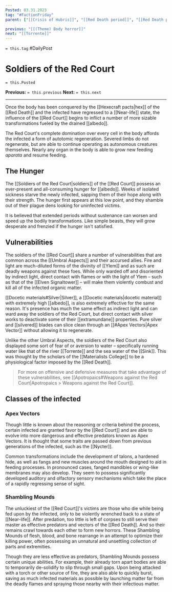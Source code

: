 ```yaml
---
Posted: 03.31.2023
tag: "#FactionFriday"
parent: ["[[Crisis of Hubris]]", "[[Red Death period]]", "[[Red Death period City of Gardens]]", "[[Red Court]]", "[[Red Death period]]", "[[Red Death]]", "[[Near-life]]", "[[Campaigns against the Red Court]]"]

previous: "[[(Theme) Body horror]]"
next: "[[Torrente]]"
---
```

`= this.tag` #DailyPost 
# Soldiers of the Red Court
`= this.Posted`

**Previous:** `= this.previous`
**Next:** `= this.next`

---

Once the body has been conquered by the [[Hexecraft pacts|hex]] of the [[Red Death]] and the infected have regressed to a [[Near-life]] state, the influence of the [[Red Court]] begins to inflict a number of more sizable transformations fueled by the drained [[albedo]].

The Red Court's complete domination over every cell in the body affords the infected a form of autotomic regeneration. Severed limbs do not regenerate, but are able to continue operating as autonomous creatures themselves. Nearly any organ in the body is able to grow new feeding *aparata* and resume feeding.

## The Hunger

The [[Soldiers of the Red Court|soldiers]] of the [[Red Court]] possess an ever-present and all-consuming hunger for [[albedo]]. Weeks of isolated sickness starve the newly infected, sapping them of their hope along with their strength. The hunger first appears at this low point, and they shamble out of their plague dens looking for uninfected victims.

It is believed that extended periods without sustenance can worsen and speed up the bodily transformations. Like simple beasts, they will grow desperate and frenzied if the hunger isn't satisfied.

## Vulnerabilities

The soldiers of the [[Red Court]] share a number of vulnerabilities that are common across the [[Umbral Aspects]] and their accursed allies. Fire and light are much-diluted forms of the divinity of [[Ylem]] and as such are deadly weapons against these foes. While only warded off and disoriented by indirect light, direct contact with flames or with the light of Ylem – such as that of the [[Elven Signaltower]] – will make them violently combust and kill all of the infected organic matter.

[[Docetic materials#Silver|Silver]], a [[Docetic materials|docetic material]] with extremely high [[albedo]], is also extremely effective for the same reason. It's presence has much the same effect as indirect light and can ward away the soldiers of the Red Court, but direct contact with silver works to deactivate some of their [[extramundane]] properties. Pure silver and [[silvered]] blades can slice clean through an [[#Apex Vectors|Apex Vector]] without allowing it to regenerate.

Unlike the other Umbral Aspects, the soldiers of the Red Court also displayed some sort of fear of or aversion to water – specifically running water like that of the river [[Torrente]] and the sea water of the [[Sink]]. This was thought by the scholars of the [[Materialists College]] to be a physiological factor imposed by the [[Red Death]].

> For more on offensive and defensive measures that take advantage of these vulnerabilities, see [[Apotropaics#Weapons against the Red Court|Apotropaics > Weapons against the Red Court]].

## Classes of the infected

### Apex Vectors

Though little is known about the reasoning or criteria behind the process, certain infected are granted favor by the [[Red Court]] and are able to evolve into more dangerous and effective predators known as Apex Vectors. It is thought that some traits are passed down from previous generations of the infected, such as the [[Nycter]].

Common transformations include the development of talons, a hardened hide, as well as fangs and new muscles around the mouth designed to aid in feeding processes. In pronounced cases, fanged mandibles or wing-like membranes may also develop. They seem to possess significantly developed auditory and olfactory sensory mechanisms which take the place of a rapidly regressing sense of sight.

### Shambling Mounds

The unluckiest of the [[Red Court]]'s victims are those who die while being fed upon by the infected, only to be violently wrenched back to a state of [[Near-life]]. After predation, too little is left of corpses to still serve their master as effective predators and vectors of the [[Red Death]]. And so their remains crawl towards each other to form new horrors. These Shambling Mounds of flesh, blood, and bone rearrange in an attempt to optimize their killing power, often possessing an unnatural and unsettling collection of parts and extremities.

Though they are less effective as predators, Shambling Mounds possess certain unique abilities. For example, their already torn apart bodies are able to temporarily de-solidify to slip through small gaps. Upon being attacked with a torch or other source of fire, they are also able to quickly burst, saving as much infected materials as possible by launching matter far from the deadly flames and spraying those nearby with their infectious matter.